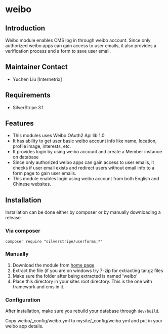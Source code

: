 # weibo

## Introduction

Weibo module enables CMS log in through weibo account. Since only authorized weibo apps can gain access to user emails, 
it also provides a verification process and a form to save user email.

## Maintainer Contact

 * Yuchen Liu [Internetrix]

## Requirements

 * SilverStripe 3.1

## Features

*  This modules uses Weibo OAuth2 Api lib 1.0
*  It has ability to get user basic weibo account info like name, location, profile image, interests, etc.
*  It provides login by using weibo account and create a Member instance on database
*  Since only authorized weibo apps can gain access to user emails,  it checks if user email exists and redirect users without email info to a form page to gain user emails.
*  This module enables login using weibo account from both English and Chinese websites.

## Installation

Installation can be done either by composer or by manually downloading a release.

### Via composer

`composer require "silverstripe/userforms:*"`

### Manually

 1.  Download the module from [home page](https://github.com/Internetrix/weibo).
 2.  Extract the file (if you are on windows try 7-zip for extracting tar.gz files
 3.  Make sure the folder after being extracted is named 'weibo' 
 4.  Place this directory in your sites root directory. This is the one with framework and cms in it.

### Configuration

After installation, make sure you rebuild your database through `dev/build`.

Copy weibo/_config/weibo.yml to mysite/_config/weibo.yml and put in your weibo app details.